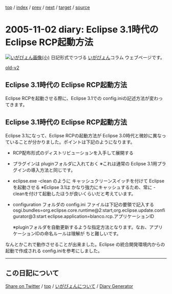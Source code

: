 [top](https://igapyon.github.io/diary/) 
 / [index](https://igapyon.github.io/diary/2005/index.html) 
 / [prev](https://igapyon.github.io/diary/2005/ig051101.html) 
 / [next](https://igapyon.github.io/diary/2005/ig051104.html) 
 / [target](https://igapyon.github.io/diary/2005/ig051102.html) 
 / [source](https://github.com/igapyon/diary/blob/gh-pages/2005/ig051102.html.src.md) 

2005-11-02 diary: Eclipse 3.1時代の Eclipse RCP起動方法
=====================================================================================================
[![いがぴょん画像(小)](https://igapyon.github.io/diary/images/iga200306s.jpg "いがぴょん")](https://igapyon.github.io/diary/memo/memoigapyon.html) 日記形式でつづる [いがぴょん](https://igapyon.github.io/diary/memo/memoigapyon.html)コラム ウェブページです。

[old-v2](ig051102-orig.html)

## Eclipse 3.1時代の Eclipse RCP起動方法

Eclipse RCPを起動させる際に、Eclipse 3.1での config.iniの記述方法が変わってきます。


## Eclipse 3.1時代の Eclipse RCP起動方法

Eclipse 3.1になって、Eclipse RCPの起動方法が Eclipse 3.0時代と微妙に異なっていることが分かりました。ポイントは下記のようになります。

* RCP配布形式のディストリビューションを入手して展開する
  
* プラグインは pluginフォルダに入れておく
  ※これは通常の Eclipse 3.1用プラグインの導入方法と同じです。
  
* eclipse.exe -clean のように キャッシュクリーンスイッチを付けて Eclipseを起動させる
  ※Eclipse 3.1は かなり強力にキャッシュするため、常に -cleanを付けて起動したほうが良いくらいだと考えています。
  
* configuration フォルダの config.ini ファイルは下記の要領で記入する
  osgi.bundles=org.eclipse.core.runtime@2\:start,org.eclipse.update.configurator@3\:start
        eclipse.application=blanco.rcp.アプリケーションID

  ※pluginフォルダを自動更新するような指定方法となります。なお、アプリケーションIDの命名ルールは理解が ちと難しいです。

なんとかこれで動作させることが出来ました。Eclipse の統合開発環境内からの起動で作成される config.iniを参考にしました。

----------------------------------------------------------------------------------------------------

## この日記について

[Share on Twitter](https://twitter.com/intent/tweet?hashtags=igapyon%2Cdiary%2C%E3%81%84%E3%81%8C%E3%81%B4%E3%82%87%E3%82%93&text=Eclipse+3.1%E6%99%82%E4%BB%A3%E3%81%AE+Eclipse+RCP%E8%B5%B7%E5%8B%95%E6%96%B9%E6%B3%95&url=https%3A%2F%2Figapyon.github.io%2Fdiary%2F2005%2Fig051102.html) / [top](../index.html/) / [いがぴょんについて](https://igapyon.github.io/diary/memo/memoigapyon.html) / [Diary Generator](https://github.com/igapyon/igapyonv3)
